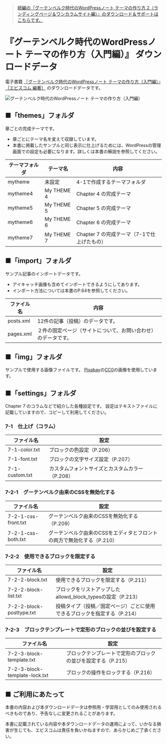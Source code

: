 
> [続編の『グーテンベルク時代のWordPressノート テーマの作り方 2（ランディングページ＆ワンカラムサイト編）』のダウンロード＆サポートはこちらです。](https://github.com/ebisucom/wordpress-note-lp)



# 『グーテンベルク時代のWordPressノート テーマの作り方（入門編）』 ダウンロードデータ

電子書籍 [『グーテンベルク時代のWordPressノート テーマの作り方（入門編）』［エビスコム 編著］](https://ep.ebisu.com/wordpress-note/) のダウンロードデータです。

![グーテンベルク時代のWordPressノート テーマの作り方（入門編）](https://repository-images.githubusercontent.com/186002620/faab2c00-7a13-11e9-80c0-befa1ff1230d)

## ■「themes」フォルダ

章ごとの完成テーマです。

- 章ごとにテーマ名を変えて収録しています。
- 本書に掲載したサンプルと同じ表示に仕上げるためには、WordPressの管理画面での設定も必要になります。詳しくは本書の解説を参照してください。

テーマフォルダ | テーマ名   | 内容
-------------- | ---------- | ----
mytheme        | 未設定     | 4-1で作成するテーマフォルダ
mytheme4       | My THEME 4 | Chapter 4 の完成テーマ
mytheme5       | My THEME 5 | Chapter 5 の完成テーマ
mytheme6       | My THEME 6 | Chapter 6 の完成テーマ
mytheme7       | My THEME 7 | Chapter 7 の完成テーマ（7-1で仕上げたもの）

## ■「import」フォルダ

サンプル記事のインポートデータです。

- アイキャッチ画像も含めてインポートできるようにしてあります。
- インポート方法については本書のP.64を参照してください。

ファイル名 | 内容 
---------- | -----
posts.xml  | 12件の記事（投稿）のデータです。
pages.xml  | ２件の固定ページ（サイトについて、お問い合わせ）のデータです。


## ■「img」フォルダ

サンプルで使用する画像ファイルです。
[Pixabay](https://pixabay.com/)の[CC0](https://creativecommons.jp/sciencecommons/cc0-faq/)の画像を使用しています。



## ■「settings」フォルダ

Chapter 7 のコラムなどで紹介した各種設定です。
設定はテキストファイルに記載していますので、コピーして利用してください。

### 7-1　仕上げ（コラム）

ファイル名     | 設定
-------------- | -----
7-1-color.txt  | ブロックの色設定（P.206）
7-1-font.txt   | ブロックの文字サイズ設定（P.207）
7-1-custom.txt | カスタムフォントサイズとカスタムカラー（P.208）


### 7-2-1　グーテンベルク由来のCSSを無効化する

ファイル名          | 設定
------------------- | -----
7-2-1-css-front.txt | グーテンベルク由来のCSSを無効化する（P.209）
7-2-1-css-both.txt  | グーテンベルク由来のCSSをエディタとフロントの両方で無効化する（P.210）


### 7-2-2　使用できるブロックを限定する

ファイル名               | 設定
------------------------ | -----
7-2-2-block.txt          | 使用できるブロックを限定する（P.211）
7-2-2-block-list.txt     | ブロックをリストアップしたallowd_block_typesの設定（P.213）
7-2-2-block-posttype.txt | 投稿タイプ（投稿／固定ページ）ごとに使用できるブロックを指定する（P.214）


### 7-2-3　ブロックテンプレートで定形のブロックの並びを設定する

ファイル名                    | 設定
----------------------------- | -----
7-2-3-block-template.txt      | ブロックテンプレートで定形のブロックの並びを設定する（P.215）
7-2-3-block-template-lock.txt | ブロックの操作をロックする（P.216）



## ■ ご利用にあたって

本書の内容および本ダウンロードデータは参照用・学習用としてのみ使用されるべきものであり、予告なしに変更されることがあります。

本書に記載されている内容や本ダウンロードデータの運用によって、いかなる損害が生じても、エビスコムは責任を負いかねますので、あらかじめご了承ください。

